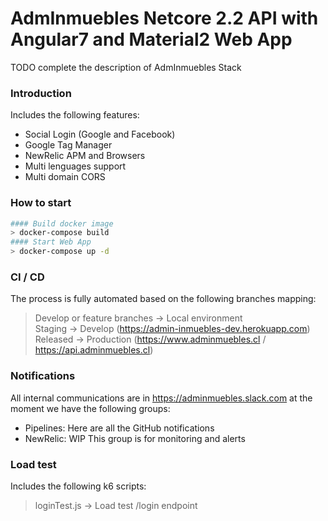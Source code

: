 # AdmInmuebles Netcore 2.2 API with Angular7 and Material2 Web App

TODO complete the description of AdmInmuebles Stack

### Introduction

Includes the following features:

* Social Login (Google and Facebook)
* Google Tag Manager
* NewRelic APM and Browsers
* Multi lenguages support
* Multi domain CORS

  
### How to start

```bash
#### Build docker image
> docker-compose build
#### Start Web App
> docker-compose up -d
```
  
### CI / CD
  
The process is fully automated based on the following branches mapping:
  
> Develop or feature branches -> Local environment  
> Staging -> Develop (https://admin-inmuebles-dev.herokuapp.com)  
> Released -> Production (https://www.adminmuebles.cl / https://api.adminmuebles.cl)  


### Notifications

All internal communications are in https://adminmuebles.slack.com at the moment we have the following groups:  
  
* Pipelines: Here are all the GitHub notifications
* NewRelic: WIP This group is for monitoring and alerts

### Load test

Includes the following k6 scripts:  
  
> loginTest.js  -> Load test /login endpoint  
